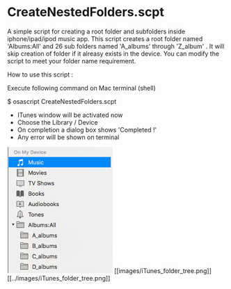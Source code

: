 # CreateNestedFolders.scpt

A simple script for creating a root folder and subfolders inside iphone/ipad/ipod music app.
This script creates a root folder named 'Albums:All' and 26 sub folders named 'A_albums' through 'Z_album' .
It will skip creation of folder if it alreasy exists in the device. You can modify the script to meet your folder name requirement.


How to use this script :

Execute following command on Mac terminal (shell)

$ osascript CreateNestedFolders.scpt 
- ITunes window will be activated now 
- Choose the Library / Device
- On completion a dialog box shows 'Completed !'
- Any error will be shown on terminal

![Test Image 6](../images/iTunes_folder_tree.png)
[[images/iTunes_folder_tree.png]]
[[../images/iTunes_folder_tree.png]]
